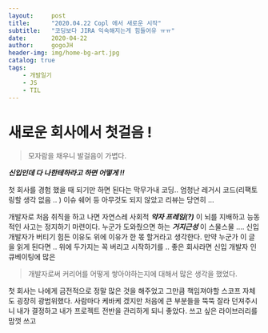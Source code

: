 ```yaml
---
layout:     post
title:      "2020.04.22 Copl 에서 새로운 시작"
subtitle:   "코딩보다 JIRA 익숙해지는게 힘들어유 ㅠㅠ"
date:       2020-04-22
author:     gogoJH
header-img: img/home-bg-art.jpg
catalog: true
tags:
    - 개발일기
    - JS
    - TIL
---
```

# 새로운 회사에서 첫걸음 !
> 모자람을 채우니 발걸음이 가볍다.

***신입인데 다 나한테하라고 하면 어떻게  !!*** 

첫 회사를 경험 했을 때 되기만 하면 된다는 막무가내 코딩..
엄청난 레거시 코드(리팩토링할 생각 없음 .. ) 
이슈 쉐어 등 아무것도 되지 않았고 리뷰는 당연히 ...

개발자로 처음 취직을 하고 나면 자연스레 사회적 ***약자 프레임(?)*** 이 뇌를 지배하고 능동적인 사고는 정지하기 마련이다. 누군가 도와줬으면 하는 ***거지근성*** 이 스물스물 .... 신입 개발자가 버티기 힘든 이유도 위에 이유가 한 몫 할거라고 생각한다. 
만약 누군가 이 글을 읽게 된다면 .. 위에 두가지는 꼭 버리고 시작하기를 ..
좋은 회사라면 신입 개발자 인큐베이팅에 많은 

> 개발자로써 커리어를 어떻게 쌓아야하는지에 대해서 많은 생각을 했었다.

첫 회사는 나에게 금전적으로 정말 많은 것을 해주었고 그만큼 책임져야할 
스코프 자체도 굉장히 광범위했다.
사람마다 케바케 겠지만 처음에 큰 부분들을 뚝뚝 잘라 던져주시니 내가 결정하고 내가 프로젝트 전반을 관리하게 되니 좋았다. 쓰고 싶은 라이브러리를 맘껏 쓰고 

<!--stackedit_data:
eyJoaXN0b3J5IjpbMTIyMzA3MTg1NV19
-->